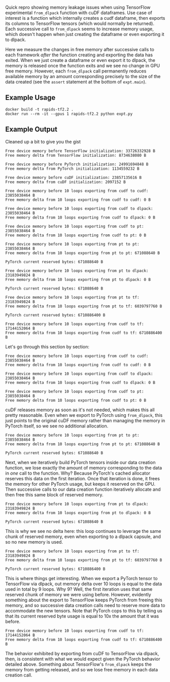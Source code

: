 Quick repro showing memory leakage issues when using TensorFlow experimental `from_dlpack` function with cuDF dataframes. Use case of interest is a function which internally creates a cudf dataframe, then exports its columns to TensorFlow tensors (which would normally be returned). Each successive call to `from_dlpack` seems to increase memory usage, which doesn't happen when just creating the dataframe or even exporting it to dlpack.

Here we measure the changes in free memory after successive calls to each framework *after* the function creating and exporting the data has exited. When we just create a dataframe or even export it to dlpack, the memory is released once the function exits and we see no change in GPU free memory. However, each `from_dlpack` call permanently reduces available memory  by an amount corresponding precisely to the size of the data created (see the `assert` statement at the bottom of `expt.main`).

## Example Usage
```
docker build -t rapids-tf2.2 .
docker run --rm -it --gpus 1 rapids-tf2.2 python expt.py
```
## Example Output
Cleaned up a bit to give you the gist
```
Free device memory before TensorFlow initialization: 33726332928 B
Free memory delta from TensorFlow initialization: 8734638080 B

Free device memory before PyTorch initialization: 24991694848 B
Free memory delta from PyTorch initialization: 1134559232 B

Free device memory before cuDF initialization: 23857135616 B
Free memory delta from cuDF initialization: 2097152 B

Free device memory before 10 loops exporting from cudf to cudf: 23855038464 B
Free memory delta from 10 loops exporting from cudf to cudf: 0 B

Free device memory before 10 loops exporting from cudf to dlpack: 23855038464 B
Free memory delta from 10 loops exporting from cudf to dlpack: 0 B

Free device memory before 10 loops exporting from cudf to pt: 23855038464 B
Free memory delta from 10 loops exporting from cudf to pt: 0 B

Free device memory before 10 loops exporting from pt to pt: 23855038464 B
Free memory delta from 10 loops exporting from pt to pt: 671088640 B

PyTorch current reserved bytes: 671088640 B

Free device memory before 10 loops exporting from pt to dlpack: 23183949824 B
Free memory delta from 10 loops exporting from pt to dlpack: 0 B

PyTorch current reserved bytes: 671088640 B

Free device memory before 10 loops exporting from pt to tf: 23183949824 B
Free memory delta from 10 loops exporting from pt to tf: 6039797760 B

PyTorch current reserved bytes: 6710886400 B

Free device memory before 10 loops exporting from cudf to tf: 17144152064 B
Free memory delta from 10 loops exporting from cudf to tf: 6710886400 B
```
Let's go through this section by section:
```
Free device memory before 10 loops exporting from cudf to cudf: 23855038464 B
Free memory delta from 10 loops exporting from cudf to cudf: 0 B

Free device memory before 10 loops exporting from cudf to dlpack: 23855038464 B
Free memory delta from 10 loops exporting from cudf to dlpack: 0 B

Free device memory before 10 loops exporting from cudf to pt: 23855038464 B
Free memory delta from 10 loops exporting from cudf to pt: 0 B
```
cuDF releases memory as soon as it's not needed, which makes this all pretty reasonable. Even when we export to PyTorch using `from_dlpack`, this just points to the original cuDF memory rather than managing the memory in PyTorch itself, so we see no additional allocation.
```
Free device memory before 10 loops exporting from pt to pt: 23855038464 B
Free memory delta from 10 loops exporting from pt to pt: 671088640 B

PyTorch current reserved bytes: 671088640 B
```
Next, when we iteratively build PyTorch tensors inside our data creation function, we lose exactly the amount of memory corresponding to the data in *one* call to the function. Why? Because PyTorch's cached allocator reserves this data on the first iteration. Once that iteration is done, it frees the memory for other PyTorch usage, but keeps it reserved on the GPU. Then successive calls to our data creation function iteratively allocate and then free this same block of reserved memory.
```
Free device memory before 10 loops exporting from pt to dlpack: 23183949824 B
Free memory delta from 10 loops exporting from pt to dlpack: 0 B

PyTorch current reserved bytes: 671088640 B
```
This is why we see no delta here: this loop continues to leverage the same chunk of reserved memory, even when exporting to a dlpack capsule, and so no new memory is used.
```
Free device memory before 10 loops exporting from pt to tf: 23183949824 B
Free memory delta from 10 loops exporting from pt to tf: 6039797760 B

PyTorch current reserved bytes: 6710886400 B
```
This is where things get interesting. When we export a PyTorch tensor to TensorFlow via dlpack, out memory delta over 10 loops is equal to the data used in total by 9 loops. Why 9? Well, the first iteration uses that same reserved chunk of memory we were using before. However, evidently something about the export to TensorFlow keeps PyTorch from freeing this memory, and so successive data creation calls need to reserve more data to accommodate the new tensors. Note that PyTorch cops to this by telling us that its current reserved byte usage is equal to 10x the amount that it was before.
```
Free device memory before 10 loops exporting from cudf to tf: 17144152064 B
Free memory delta from 10 loops exporting from cudf to tf: 6710886400 B
```
The behavior exhibited by exporting from cuDF to TensorFlow via dlpack, then, is consistent with what we would expect given the PyTorch behavior detailed above. Something about TensorFlow's `from_dlpack` keeps the memory from getting released, and so we lose free memory in each data creation call.
